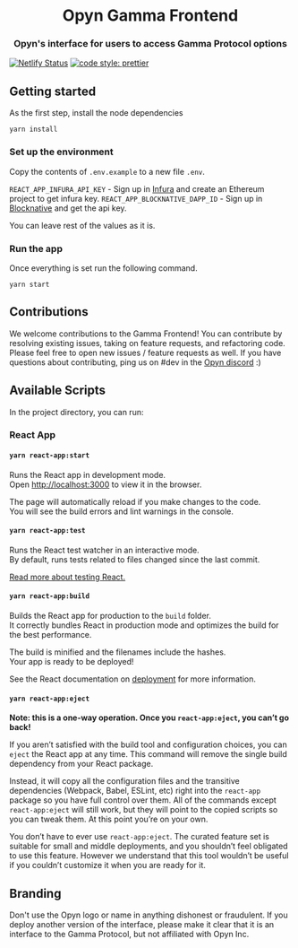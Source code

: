 <h1 align="center">
Opyn Gamma Frontend
</h1>

<h3 align="center">
Opyn's interface for users to access Gamma Protocol options
</h3>

[![Netlify Status](https://api.netlify.com/api/v1/badges/7d799e0b-2a32-46b1-8bdd-6a4893b9542b/deploy-status)](https://app.netlify.com/sites/opyn-redesign/deploys)  [![code style: prettier](https://img.shields.io/badge/code_style-prettier-ff69b4.svg?style=flat-square)](https://github.com/prettier/prettier)

## Getting started

As the first step, install the node dependencies

```
yarn install
```

### Set up the environment

Copy the contents of `.env.example` to a new file `.env`. 

`REACT_APP_INFURA_API_KEY` - Sign up in [Infura](https://infura.io/dashboard/ethereum) and create an Ethereum project to get infura key.
`REACT_APP_BLOCKNATIVE_DAPP_ID` - Sign up in [Blocknative](https://www.blocknative.com/) and get the api key.

You can leave rest of the values as it is.

### Run the app

Once everything is set run the following command.

```
yarn start
```

## Contributions
We welcome contributions to the Gamma Frontend! You can contribute by resolving existing issues, taking on feature requests, and refactoring code. Please feel free to open new issues / feature requests as well. If you have questions about contributing, ping us on #dev in the [Opyn discord](http://tiny.cc/opyndiscord) :)

## Available Scripts

In the project directory, you can run:

### React App

#### `yarn react-app:start`

Runs the React app in development mode.<br>
Open [http://localhost:3000](http://localhost:3000) to view it in the browser.

The page will automatically reload if you make changes to the code.<br>
You will see the build errors and lint warnings in the console.

#### `yarn react-app:test`

Runs the React test watcher in an interactive mode.<br>
By default, runs tests related to files changed since the last commit.

[Read more about testing React.](https://facebook.github.io/create-react-app/docs/running-tests)

#### `yarn react-app:build`

Builds the React app for production to the `build` folder.<br />
It correctly bundles React in production mode and optimizes the build for the best performance.

The build is minified and the filenames include the hashes.<br />
Your app is ready to be deployed!

See the React documentation on [deployment](https://facebook.github.io/create-react-app/docs/deployment) for more information.

#### `yarn react-app:eject`

**Note: this is a one-way operation. Once you `react-app:eject`, you can’t go back!**

If you aren’t satisfied with the build tool and configuration choices, you can `eject` the React app at any time. This command will
remove the single build dependency from your React package.

Instead, it will copy all the configuration files and the transitive dependencies (Webpack, Babel, ESLint, etc) right
into the `react-app` package so you have full control over them. All of the commands except `react-app:eject` will still work,
but they will point to the copied scripts so you can tweak them. At this point you’re on your own.

You don’t have to ever use `react-app:eject`. The curated feature set is suitable for small and middle deployments, and you shouldn’t feel obligated to use this feature. However we understand that this tool wouldn’t be useful if you couldn’t customize it when you are ready for it.

## Branding 
Don't use the Opyn logo or name in anything dishonest or fraudulent. If you deploy another version of the interface, please make it clear that it is an interface to the Gamma Protocol, but not affiliated with Opyn Inc.


